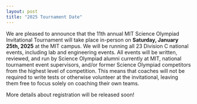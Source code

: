 ```yaml
---
layout: post
title: "2025 Tournament Date"
---
```


We are pleased to announce that the 11th annual MIT Science Olympiad Invitational Tournament will take place in-person on **Saturday, January 25th, 2025** at the MIT campus. We will be running all 23 Division C national events, including lab and engineering events. All events will be written, reviewed, and run by Science Olympiad alumni currently at MIT, national tournament event supervisors, and/or former Science Olympiad competitors from the highest level of competition. This means that coaches will not be required to write tests or otherwise volunteer at the invitational, leaving them free to focus solely on coaching their own teams.

More details about registration will be released soon!

<!--Registration will open on **Friday, September 15th, 2023 at 6 PM ET** and will close the following **Monday, September 25th at 6 PM ET**. More details about registration will be available on our website shortly. Teams will be notified of their acceptance on Monday, October 2nd, and a public list of participating teams will be announced on Monday, October 9th.

We will guarantee acceptance of schools that meet either of the following qualifications:

- Schools that have placed Top 10 at the MIT Invitational the previous year
- Schools that have placed Top 10 at the National Tournament the previous year

All teams that do not meet the qualifications for guaranteed acceptance will have their acceptance determined by a lottery. As we continue to grow our tournament, we aim to maintain a diverse pool of competitors while also upholding the rigor of our tournament. As such, we still strongly encourage all teams to apply, especially Massachusetts teams, regardless of their reputation or experience level.

Schools that would like to bring two teams can fill out an additional question on the registration form regarding why they need to bring two teams— the answers will be reviewed to make sure as many teams are satisfied as possible.

Please do not hesitate to contact us at scioly@mit.edu if you have any questions. We look forward to the upcoming season!


![2024 Date Announcement](assets/images/2024-date-announcement.png){:class="post-image"}{:style="display:block;margin:auto;margin-top:1em;max-height:100em;max-width:30em;width:100%"}{:alt="2024 Invitational Date Announcement"}-->
